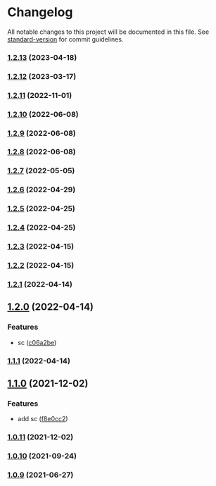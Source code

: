 # Changelog

All notable changes to this project will be documented in this file. See [standard-version](https://github.com/conventional-changelog/standard-version) for commit guidelines.

### [1.2.13](https://github.com/Foreinyel/jvs/compare/v1.2.12...v1.2.13) (2023-04-18)

### [1.2.12](https://github.com/Foreinyel/jvs/compare/v1.2.11...v1.2.12) (2023-03-17)

### [1.2.11](https://github.com/Foreinyel/jvs/compare/v1.2.10...v1.2.11) (2022-11-01)

### [1.2.10](https://github.com/Foreinyel/jvs/compare/v1.2.9...v1.2.10) (2022-06-08)

### [1.2.9](https://github.com/Foreinyel/jvs/compare/v1.2.8...v1.2.9) (2022-06-08)

### [1.2.8](https://github.com/Foreinyel/jvs/compare/v1.2.7...v1.2.8) (2022-06-08)

### [1.2.7](https://github.com/Foreinyel/jvs/compare/v1.2.6...v1.2.7) (2022-05-05)

### [1.2.6](https://github.com/Foreinyel/jvs/compare/v1.2.5...v1.2.6) (2022-04-29)

### [1.2.5](https://github.com/Foreinyel/jvs/compare/v1.2.4...v1.2.5) (2022-04-25)

### [1.2.4](https://github.com/Foreinyel/jvs/compare/v1.2.3...v1.2.4) (2022-04-25)

### [1.2.3](https://github.com/Foreinyel/jvs/compare/v1.2.2...v1.2.3) (2022-04-15)

### [1.2.2](https://github.com/Foreinyel/jvs/compare/v1.2.1...v1.2.2) (2022-04-15)

### [1.2.1](https://github.com/Foreinyel/jvs/compare/v1.2.0...v1.2.1) (2022-04-14)

## [1.2.0](https://github.com/Foreinyel/jvs/compare/v1.1.0...v1.2.0) (2022-04-14)


### Features

* sc ([c06a2be](https://github.com/Foreinyel/jvs/commit/c06a2be3a2bbe11872f7f13462b2f1fea797f7a3))

### [1.1.1](https://github.com/Foreinyel/jvs/compare/v1.1.0...v1.1.1) (2022-04-14)

## [1.1.0](https://github.com/Foreinyel/jvs/compare/v1.0.11...v1.1.0) (2021-12-02)


### Features

* add sc ([f8e0cc2](https://github.com/Foreinyel/jvs/commit/f8e0cc2af436d76b94408d1336936593602f1b01))

### [1.0.11](https://github.com/Foreinyel/jvs/compare/v1.0.10...v1.0.11) (2021-12-02)

### [1.0.10](https://github.com/Foreinyel/jvs/compare/v1.0.8...v1.0.10) (2021-09-24)

### [1.0.9](https://github.com/Foreinyel/jvs/compare/v1.0.8...v1.0.9) (2021-06-27)
